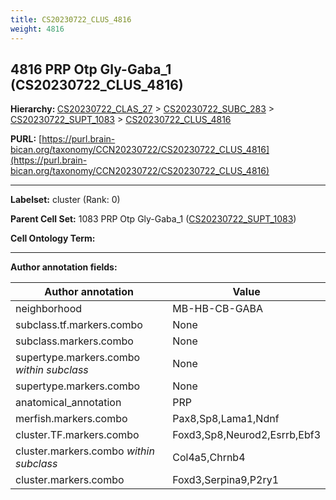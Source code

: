```yaml
---
title: CS20230722_CLUS_4816
weight: 4816
---
```

## 4816 PRP Otp Gly-Gaba_1 (CS20230722_CLUS_4816)
<b>Hierarchy: </b>
[CS20230722_CLAS_27](../CS20230722_CLAS_27) >
[CS20230722_SUBC_283](../CS20230722_SUBC_283) >
[CS20230722_SUPT_1083](../CS20230722_SUPT_1083) >
[CS20230722_CLUS_4816](../CS20230722_CLUS_4816)

**PURL:** [https://purl.brain-bican.org/taxonomy/CCN20230722/CS20230722_CLUS_4816](https://purl.brain-bican.org/taxonomy/CCN20230722/CS20230722_CLUS_4816)

---


**Labelset:** cluster (Rank: 0)

**Parent Cell Set:** 1083 PRP Otp Gly-Gaba_1 ([CS20230722_SUPT_1083](../CS20230722_SUPT_1083))



**Cell Ontology Term:** 

[MARKER GENES.]: #


---

[TRANSFERRED ANNOTATIONS.]: #


[AUTHOR ANNOTATION FIELDS.]: #


**Author annotation fields:**

| Author annotation | Value |
|-------------------|-------|
|neighborhood|MB-HB-CB-GABA|
|subclass.tf.markers.combo|None|
|subclass.markers.combo|None|
|supertype.markers.combo _within subclass_|None|
|supertype.markers.combo|None|
|anatomical_annotation|PRP|
|merfish.markers.combo|Pax8,Sp8,Lama1,Ndnf|
|cluster.TF.markers.combo|Foxd3,Sp8,Neurod2,Esrrb,Ebf3|
|cluster.markers.combo _within subclass_|Col4a5,Chrnb4|
|cluster.markers.combo|Foxd3,Serpina9,P2ry1|
